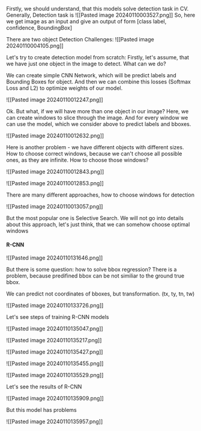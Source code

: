 
Firstly, we should understand, that this models solve detection task in CV.
Generally, Detection task is
![[Pasted image 20240110003527.png]]
So, here we get image as an input and give an output of form [class label, confidence, BoundingBox]

There are two object Detection Challenges:
![[Pasted image 20240110004105.png]]

Let's try to create detection model from scratch:
Firstly, let's assume, that we have just one object in the image to detect. What can we do?

We can create simple CNN Network, which will be predict labels and Bounding Boxes for object. And then we can combine this losses (Softmax Loss and L2) to optimize weights of our model.

![[Pasted image 20240110012247.png]]

Ok. But what, if we will have more than one object in our image?
Here, we can create windows to slice through the image. And for every window we can use the model, which we consider above to predict labels and bboxes.

![[Pasted image 20240110012632.png]]

Here is another problem - we have different objects with different sizes. How to choose correct windows, because we can't choose all possible ones, as they are infinite. How to choose those windows?

![[Pasted image 20240110012843.png]]

![[Pasted image 20240110012853.png]]

There are many different approaches, how to choose windows for detection

![[Pasted image 20240110013057.png]]

But the most popular one is Selective Search. We will not go into details about this approach, let's just think, that we can somehow choose optimal windows

#### R-CNN

![[Pasted image 20240110131646.png]]

But there is some question: how to solve bbox regression? There is a problem, because predifined bbox can be not similiar to the ground true bbox.

We can predict not  coordinates of bboxes, but transformation.
(tx, ty, tn, tw)

![[Pasted image 20240110133726.png]]

Let's see steps of training R-CNN models

![[Pasted image 20240110135047.png]]

![[Pasted image 20240110135217.png]]

![[Pasted image 20240110135427.png]]

![[Pasted image 20240110135455.png]]

![[Pasted image 20240110135529.png]]

Let's see the results of R-CNN

![[Pasted image 20240110135909.png]]

But this model has problems

![[Pasted image 20240110135957.png]]


